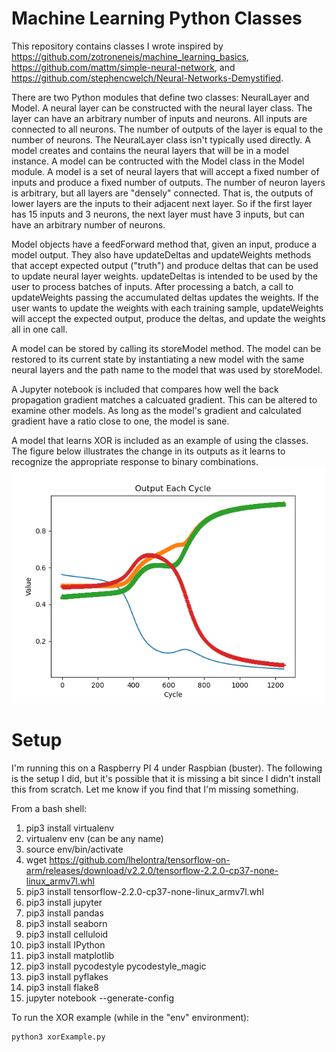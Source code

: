 # Machine Learning Python Classes

This repository contains classes I wrote inspired by https://github.com/zotroneneis/machine_learning_basics, https://github.com/mattm/simple-neural-network, and https://github.com/stephencwelch/Neural-Networks-Demystified.

There are two Python modules that define two classes: NeuralLayer and Model.  A neural layer can be constructed with the neural layer class.  The layer can have an arbitrary number of inputs and neurons.  All inputs are connected to all neurons.  The number of outputs of the layer is equal to the number of neurons.  The NeuralLayer class isn't typically used directly.  A model creates and contains the neural layers that will be in a model instance.  A model can be contructed with the Model class in the Model module.  A model is a set of neural layers that will accept a fixed number of inputs and produce a fixed number of outputs.  The number of neuron layers is arbitrary, but all layers are "densely" connected.  That is, the outputs of lower layers are the inputs to their adjacent next layer.  So if the first layer has 15 inputs and 3 neurons, the next layer must have 3 inputs, but can have an arbitrary number of neurons.

Model objects have a feedForward method that, given an input, produce a model output.  They also have updateDeltas and updateWeights methods that accept expected output ("truth") and produce deltas that can be used to update neural layer weights.  updateDeltas is intended to be used by the user to process batches of inputs.  After processing a batch, a call to updateWeights passing the accumulated deltas updates the weights.  If the user wants to update the weights with each training sample, updateWeights will accept the expected output, produce the deltas, and update the weights all in one call.

A model can be stored by calling its storeModel method.  The model can be restored to its current state by instantiating a new model with the same neural layers and the path name to the model that was used by storeModel.

A Jupyter notebook is included that compares how well the back propagation gradient matches a calcuated gradient.  This can be altered to examine other models.  As long as the model's gradient and calculated gradient have a ratio close to one, the model is sane.

A model that learns XOR is included as an example of using the classes.  The figure below illustrates the change in its outputs as it learns to recognize the appropriate response to binary combinations.
![](LearningXOR.png)

# Setup

I'm running this on a Raspberry PI 4 under Raspbian (buster).  The following is the setup I did, but it's possible that it is missing a bit since I didn't install this from scratch.  Let me know if you find that I'm missing something.

From a bash shell:

1) pip3 install virtualenv
2) virtualenv env (can be any name)
3) source env/bin/activate
4) wget https://github.com/lhelontra/tensorflow-on-arm/releases/download/v2.2.0/tensorflow-2.2.0-cp37-none-linux_armv7l.whl
5) pip3 install tensorflow-2.2.0-cp37-none-linux_armv7l.whl 
6) pip3 install jupyter
7) pip3 install pandas
8) pip3 install seaborn
9) pip3 install celluloid
10) pip3 install IPython
11) pip3 install matplotlib
12) pip3 install pycodestyle pycodestyle_magic
13) pip3 install pyflakes
14) pip3 install flake8
15) jupyter notebook --generate-config

To run the XOR example (while in the "env" environment):
```
python3 xorExample.py
```
